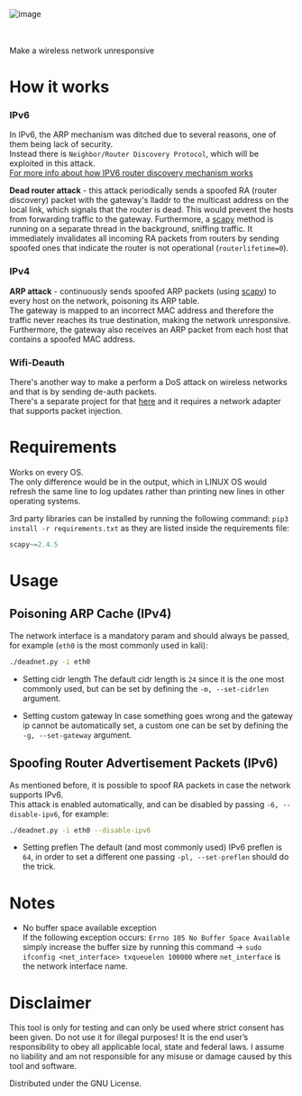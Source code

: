![image](https://user-images.githubusercontent.com/59119926/201936090-065e1301-6edd-4e1c-9ed7-aba5b75f5fd5.png)


</br></br>
Make a wireless network unresponsive </br>

# How it works
### IPv6
In IPv6, the ARP mechanism was ditched due to several reasons, one of them being lack of security. </br>
Instead there is `Neighbor/Router Discovery Protocol`, which will be exploited in this attack. </br>
[For more info about how IPV6 router discovery mechanism works](https://en.wikipedia.org/wiki/Neighbor_Discovery_Protocol#Functions)</br>

**Dead router attack** - this attack periodically sends a spoofed RA (router discovery) packet with the gateway's lladdr to the multicast address on the local link, which signals that the router is dead. This would prevent the hosts from forwarding traffic to the gateway. Furthermore, a [scapy](https://github.com/secdev/scapy) method is running on a separate thread in the background, sniffing traffic. It immediately invalidates all incoming RA packets from routers by sending spoofed ones that indicate the router is not operational (`routerlifetime=0`). </br>

### IPv4
**ARP attack** - continuously sends spoofed ARP packets (using [scapy](https://github.com/secdev/scapy)) to every host on the network, poisoning its ARP table. </br>
The gateway is mapped to an incorrect MAC address and therefore the traffic never reaches its true destination, making the network unresponsive. </br>
Furthermore, the gateway also receives an ARP packet from each host that contains a spoofed MAC address.
</br>
### Wifi-Deauth
There's another way to make a perform a DoS attack on wireless networks and that is by sending de-auth packets.</br>
There's a separate project for that [here](https://github.com/flashnuke/wifi-deauth) and it requires a network adapter that supports packet injection.

# Requirements
Works on every OS. </br>
The only difference would be in the output, which in LINUX OS would refresh the same line to log updates rather than printing new lines in other operating systems.

3rd party libraries can be installed by running the following command: `pip3 install -r requirements.txt` as they are listed inside the requirements file:
```python
scapy~=2.4.5
```
# Usage

## Poisoning ARP Cache (IPv4)

The network interface is a mandatory param and should always be passed, for example (`eth0` is the most commonly used in kali): 
```bash
./deadnet.py -i eth0
```

* Setting cidr length
The default cidr length is `24` since it is the one most commonly used, but can be set by defining the `-m, --set-cidrlen` argument.

* Setting custom gateway
In case something goes wrong and the gateway ip cannot be automatically set, a custom one can be set by defining the `-g, --set-gateway` argument.

## Spoofing Router Advertisement Packets (IPv6)
As mentioned before, it is possible to spoof RA packets in case the network supports IPv6. <br/>
This attack is enabled automatically, and can be disabled by passing `-6, --disable-ipv6`, for example:
```bash
./deadnet.py -i eth0 --disable-ipv6
```

* Setting preflen
The default (and most commonly used) IPv6 preflen is `64`, in order to set a different one passing `-pl, --set-preflen` should do the trick.

# Notes
* No buffer space available exception </br>
If the following exception occurs: ```Errno 105 No Buffer Space Available```
simply increase the buffer size by running this command -> `sudo ifconfig <net_interface> txqueuelen 100000` where `net_interface` is the network interface name. </br>

# Disclaimer

This tool is only for testing and can only be used where strict consent has been given. Do not use it for illegal purposes! It is the end user’s responsibility to obey all applicable local, state and federal laws. I assume no liability and am not responsible for any misuse or damage caused by this tool and software.

Distributed under the GNU License.
